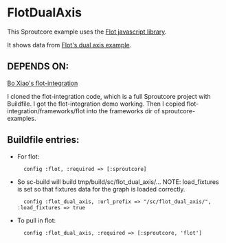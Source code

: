 FlotDualAxis
============

This Sproutcore example uses the [Flot javascript library](http://code.google.com/p/flot/).

It shows data from [Flot's dual axis example](http://people.iola.dk/olau/flot/examples/dual-axis.html).

DEPENDS ON:
-----------

[Bo Xiao's flot-integration](http://github.com/imxiaobo/iamxiaobo/tree/master/flot-integration)

I cloned the flot-integration code, which is a full Sproutcore project
with Buildfile. I got the flot-integration demo working. Then I copied
flot-integration/frameworks/flot into the frameworks dir of sproutcore-examples.
    
Buildfile entries:
------------------
         
* For flot:
 
        config :flot, :required => [:sproutcore]

* So sc-build will build tmp/build/sc/flot_dual_axis/... NOTE: load_fixtures is set
  so that fixtures data for the graph is loaded correctly.
     
        config :flot_dual_axis, :url_prefix => "/sc/flot_dual_axis/", :load_fixtures => true
         
* To pull in flot:
                            
        config :flot_dual_axis, :required => [:sproutcore, 'flot']
